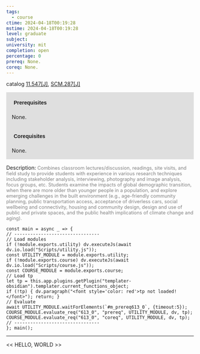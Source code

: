 ```yaml
---
tags:
  - course
ctime: 2024-04-18T00:19:28
mstime: 2024-04-18T00:19:28
level: graduate
subject: 
university: mit
completion: open
percentage: 0
prereq: None.
coreq: None.
---
```


catalog [11.547[J]](http://student.mit.edu/catalog/m11c.html#11.547), [SCM.287[J]](http://student.mit.edu/catalog/mSCMa.html#SCM.287)

<span style="display: block; padding: 15px; background-color: rgb(100, 100, 100, 0.2);"><font id="m_prereq613_0" style="display: block; font-family: Arial, sans-serif; font-weight: bold; padding: 5px">Prerequisites</font><br><span id="prereq613_0">None.</span></span>
<span style="display: block; padding: 15px; background-color: rgb(100, 100, 100, 0.2);"><font id="m_coreq613_0" style="display: block; font-family: Arial, sans-serif; font-weight: bold; padding: 5px">Corequisites</font><br><span id="coreq613_0">None.</span></span>

<font style="">Description:</font>
<font style="color: grey; font-size: 0.8rem;">Combines classroom lectures/discussion, readings, site visits, and field study to provide students with experience in various research techniques including stakeholder analysis, interviewing, photography and image analysis, focus groups, etc. Students examine the impacts of global demographic transition, when there are more older than younger people in a population, and explore emerging challenges in the built environment (e.g., age-friendly community planning, public transportation access, acceptance of driverless cars, social wellbeing and connectivity, housing and community design, design and use of public and private spaces, and the public health implications of climate change and aging).</font>

```dataviewjs
const main = async _ => {
// --------------------------------
// Load modules
if (!module.exports.utility) dv.executeJs(await dv.io.load("Scripts/utility.js"));
const UTILITY_MODULE = module.exports.utility;
if (!module.exports.course) dv.executeJs(await dv.io.load("Scripts/course.js"));
const COURSE_MODULE = module.exports.course;
// Load tp
let tp = this.app.plugins.getPlugin("templater-obsidian").templater.current_functions_object;
if (!tp) { dv.paragraph("<font style='color: red'>tp not loaded!</font>"); return; }
// Evaluate
await UTILITY_MODULE.waitForElements(`#m_prereq613_0`, {timeout:5});
COURSE_MODULE.evaluate_req("613_0", "prereq", UTILITY_MODULE, dv, tp);
COURSE_MODULE.evaluate_req("613_0", "coreq", UTILITY_MODULE, dv, tp);
// --------------------------------
}; main();
```

---

<< HELLO, WORLD >>
